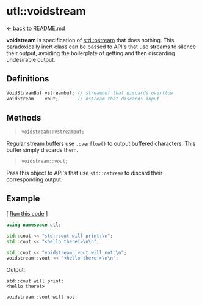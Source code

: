 # utl::voidstream

[<- back to README.md](https://github.com/DmitriBogdanov/prototyping_utils/tree/master)

**voidstream** is specification of [std::ostream](https://en.cppreference.com/w/cpp/io/basic_ostream) that does nothing. This paradoxically inert class can be passed to API's that use streams to silence their output, avoiding the boilerplate of getting and then discarding undesirable output.

## Definitions

```cpp
VoidStreamBuf vstreambuf; // streambuf that discards overflow
VoidStream    vout;       // ostream that discards input
```

## Methods

> ```cpp
> voidstream::vstreambuf;
> ```

Regular stream buffers use `.overflow()`  to output buffered characters. This buffer simply discards them. 

> ```cpp
> voidstream::vout;
> ```

Pass this object to API's that use `std::ostream` to discard their corresponding output.

## Example

[ [Run this code](https://godbolt.org/#g:!((g:!((g:!((h:codeEditor,i:(filename:'1',fontScale:14,fontUsePx:'0',j:1,lang:c%2B%2B,selection:(endColumn:13,endLineNumber:9,positionColumn:13,positionLineNumber:9,selectionStartColumn:13,selectionStartLineNumber:9,startColumn:13,startLineNumber:9),source:'%23include+%3Chttps://raw.githubusercontent.com/DmitriBogdanov/prototyping_utils/master/include/proto_utils.hpp%3E%0A%0Aint+main()+%7B%0A++++using+namespace+utl%3B%0A%0A++++std::cout+%3C%3C+%22std::cout+will+print:%5Cn%22%3B%0A++++std::cout+%3C%3C+%22%3Chello+there!!%3E%5Cn%5Cn%22%3B%0A%0A++++std::cout+%3C%3C+%22voidstream::vout+will+not:%5Cn%22%3B%0A++++voidstream::vout+%3C%3C+%22%3Chello+there!!%3E%5Cn%5Cn%22%3B%0A%0A++++return+0%3B%0A%7D%0A'),l:'5',n:'0',o:'C%2B%2B+source+%231',t:'0')),k:71.71783148269105,l:'4',n:'0',o:'',s:0,t:'0'),(g:!((g:!((h:compiler,i:(compiler:clang1600,filters:(b:'0',binary:'1',binaryObject:'1',commentOnly:'0',debugCalls:'1',demangle:'0',directives:'0',execute:'0',intel:'0',libraryCode:'0',trim:'1'),flagsViewOpen:'1',fontScale:14,fontUsePx:'0',j:1,lang:c%2B%2B,libs:!(),options:'-std%3Dc%2B%2B17+-O2',overrides:!(),selection:(endColumn:1,endLineNumber:1,positionColumn:1,positionLineNumber:1,selectionStartColumn:1,selectionStartLineNumber:1,startColumn:1,startLineNumber:1),source:1),l:'5',n:'0',o:'+x86-64+clang+16.0.0+(Editor+%231)',t:'0')),header:(),l:'4',m:50,n:'0',o:'',s:0,t:'0'),(g:!((h:output,i:(compilerName:'x86-64+clang+16.0.0',editorid:1,fontScale:14,fontUsePx:'0',j:1,wrap:'1'),l:'5',n:'0',o:'Output+of+x86-64+clang+16.0.0+(Compiler+%231)',t:'0')),k:46.69421860597116,l:'4',m:50,n:'0',o:'',s:0,t:'0')),k:28.282168517308946,l:'3',n:'0',o:'',t:'0')),l:'2',n:'0',o:'',t:'0')),version:4) ]
```cpp
using namespace utl;

std::cout << "std::cout will print:\n";
std::cout << "<hello there!>\n\n";

std::cout << "voidstream::vout will not:\n";
voidstream::vout << "<hello there!>\n\n";
```

Output:
```
std::cout will print:
<hello there!>

voidstream::vout will not:
```